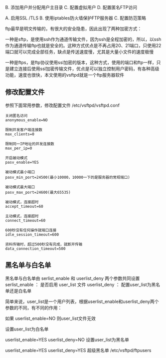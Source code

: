  B. 添加用户并分配用户主目录 
 C. 配置虚拟用户 
 D. 配置匿名FTP访问 
 
 
  A. 启用SSL /TLS 
  B. 使用iptables防火墙保护FTP服务器 
 C. 配置防范策略 
 



ftp最早是明文传输的，有很大的安全隐患，因此出现了两种加密方式：

一种是sftp，是使用ssh作为通道传输文件，因为ssh是全程加密的，所以，以ssh作为通道传输ftp也就是安全的。这种方式优点是不再占用20、21端口，只使用22端口就可以完成全部任务，缺点是传送速度慢，尤其是大量小文件的速度极慢

一种是ftps，是ftp协议使用ssl加密的版本，这种方式，使用的端口和ftp一样，只是建立连接后使用ssl加密传输文件，优点是可以独立控制用户密码，有各种高级功能，速度也很快，本文使用的vsftpd就是一个ftp服务器软件

## 修改配置文件
参照下面常用参数，修改配置文件 /etc/vsftpd/vsftpd.conf
```
关闭匿名访问
anonymous_enable=NO

限制并发客户端连接数
max_clients=0

限制同一IP地址的并发连接数
max_per_ip=0

开启被动模式
pasv_enable=YES

被动模式最小端口
pasv_min_port=24500(最小10000，10000一下的是服务器的常规端口)

被动模式最大端口
pasv_max_port=24600(最大65535)

被动模式，连接超时
accept_timeout=60

主动模式，连接超时
connect_timeout=60

600秒没有任何操作就端口连接
idle_session_timeout=600

资料传输时，超过500秒没有完成，就断开传输
data_connection_timeout=500
```

## 黑名单与白名单
黑名单与白名单由 serlist_enable 和 userlist_deny 两个参数共同设置
serlist_enable ： 是否启用 user_list 文件
userlist_deny ： 配置user_list为黑名单还是白名单

简单来说，user_list是一个用户列表，根据userlist_enable和userlist_deny两个参数的不同，有不同的作用：

如果 userlist_enable=NO 则user_list文件无效

设置user_list为白名单

userlist_enable=YES
userlist_deny=NO
设置user_list为黑名单

userlist_enable=YES
userlist_deny=YES
超级黑名单 /etc/vsftpd/ftpusers


